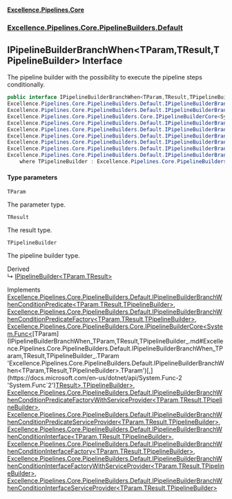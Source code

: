 #### [Excellence.Pipelines.Core](Excellence.Pipelines.md 'Excellence.Pipelines')
### [Excellence.Pipelines.Core.PipelineBuilders.Default](Excellence.Pipelines.md#Excellence.Pipelines.Core.PipelineBuilders.Default 'Excellence.Pipelines.Core.PipelineBuilders.Default')

## IPipelineBuilderBranchWhen<TParam,TResult,TPipelineBuilder> Interface

The pipeline builder with the possibility to execute the pipeline steps conditionally.

```csharp
public interface IPipelineBuilderBranchWhen<TParam,TResult,TPipelineBuilder> :
Excellence.Pipelines.Core.PipelineBuilders.Default.IPipelineBuilderBranchWhenConditionPredicate<TParam, TResult, TPipelineBuilder>,
Excellence.Pipelines.Core.PipelineBuilders.Default.IPipelineBuilderBranchWhenConditionPredicateFactory<TParam, TResult, TPipelineBuilder>,
Excellence.Pipelines.Core.PipelineBuilders.Core.IPipelineBuilderCore<System.Func<TParam, TResult>, TPipelineBuilder>,
Excellence.Pipelines.Core.PipelineBuilders.Default.IPipelineBuilderBranchWhenConditionPredicateFactoryWithServiceProvider<TParam, TResult, TPipelineBuilder>,
Excellence.Pipelines.Core.PipelineBuilders.Default.IPipelineBuilderBranchWhenConditionPredicateServiceProvider<TParam, TResult, TPipelineBuilder>,
Excellence.Pipelines.Core.PipelineBuilders.Default.IPipelineBuilderBranchWhenConditionInterface<TParam, TResult, TPipelineBuilder>,
Excellence.Pipelines.Core.PipelineBuilders.Default.IPipelineBuilderBranchWhenConditionInterfaceFactory<TParam, TResult, TPipelineBuilder>,
Excellence.Pipelines.Core.PipelineBuilders.Default.IPipelineBuilderBranchWhenConditionInterfaceFactoryWithServiceProvider<TParam, TResult, TPipelineBuilder>,
Excellence.Pipelines.Core.PipelineBuilders.Default.IPipelineBuilderBranchWhenConditionInterfaceServiceProvider<TParam, TResult, TPipelineBuilder>
    where TPipelineBuilder : Excellence.Pipelines.Core.PipelineBuilders.Default.IPipelineBuilderBranchWhen<TParam, TResult, TPipelineBuilder>
```
#### Type parameters

<a name='Excellence.Pipelines.Core.PipelineBuilders.Default.IPipelineBuilderBranchWhen_TParam,TResult,TPipelineBuilder_.TParam'></a>

`TParam`

The parameter type.

<a name='Excellence.Pipelines.Core.PipelineBuilders.Default.IPipelineBuilderBranchWhen_TParam,TResult,TPipelineBuilder_.TResult'></a>

`TResult`

The result type.

<a name='Excellence.Pipelines.Core.PipelineBuilders.Default.IPipelineBuilderBranchWhen_TParam,TResult,TPipelineBuilder_.TPipelineBuilder'></a>

`TPipelineBuilder`

The pipeline builder type.

Derived  
&#8627; [IPipelineBuilder&lt;TParam,TResult&gt;](IPipelineBuilder_TParam,TResult_.md 'Excellence.Pipelines.Core.PipelineBuilders.IPipelineBuilder<TParam,TResult>')

Implements [Excellence.Pipelines.Core.PipelineBuilders.Default.IPipelineBuilderBranchWhenConditionPredicate&lt;](IPipelineBuilderBranchWhenConditionPredicate_TParam,TResult,TPipelineBuilder_.md 'Excellence.Pipelines.Core.PipelineBuilders.Default.IPipelineBuilderBranchWhenConditionPredicate<TParam,TResult,TPipelineBuilder>')[TParam](IPipelineBuilderBranchWhen_TParam,TResult,TPipelineBuilder_.md#Excellence.Pipelines.Core.PipelineBuilders.Default.IPipelineBuilderBranchWhen_TParam,TResult,TPipelineBuilder_.TParam 'Excellence.Pipelines.Core.PipelineBuilders.Default.IPipelineBuilderBranchWhen<TParam,TResult,TPipelineBuilder>.TParam')[,](IPipelineBuilderBranchWhenConditionPredicate_TParam,TResult,TPipelineBuilder_.md 'Excellence.Pipelines.Core.PipelineBuilders.Default.IPipelineBuilderBranchWhenConditionPredicate<TParam,TResult,TPipelineBuilder>')[TResult](IPipelineBuilderBranchWhen_TParam,TResult,TPipelineBuilder_.md#Excellence.Pipelines.Core.PipelineBuilders.Default.IPipelineBuilderBranchWhen_TParam,TResult,TPipelineBuilder_.TResult 'Excellence.Pipelines.Core.PipelineBuilders.Default.IPipelineBuilderBranchWhen<TParam,TResult,TPipelineBuilder>.TResult')[,](IPipelineBuilderBranchWhenConditionPredicate_TParam,TResult,TPipelineBuilder_.md 'Excellence.Pipelines.Core.PipelineBuilders.Default.IPipelineBuilderBranchWhenConditionPredicate<TParam,TResult,TPipelineBuilder>')[TPipelineBuilder](IPipelineBuilderBranchWhen_TParam,TResult,TPipelineBuilder_.md#Excellence.Pipelines.Core.PipelineBuilders.Default.IPipelineBuilderBranchWhen_TParam,TResult,TPipelineBuilder_.TPipelineBuilder 'Excellence.Pipelines.Core.PipelineBuilders.Default.IPipelineBuilderBranchWhen<TParam,TResult,TPipelineBuilder>.TPipelineBuilder')[&gt;](IPipelineBuilderBranchWhenConditionPredicate_TParam,TResult,TPipelineBuilder_.md 'Excellence.Pipelines.Core.PipelineBuilders.Default.IPipelineBuilderBranchWhenConditionPredicate<TParam,TResult,TPipelineBuilder>'), [Excellence.Pipelines.Core.PipelineBuilders.Default.IPipelineBuilderBranchWhenConditionPredicateFactory&lt;](IPipelineBuilderBranchWhenConditionPredicateFactory_TParam,TResult,TPipelineBuilder_.md 'Excellence.Pipelines.Core.PipelineBuilders.Default.IPipelineBuilderBranchWhenConditionPredicateFactory<TParam,TResult,TPipelineBuilder>')[TParam](IPipelineBuilderBranchWhen_TParam,TResult,TPipelineBuilder_.md#Excellence.Pipelines.Core.PipelineBuilders.Default.IPipelineBuilderBranchWhen_TParam,TResult,TPipelineBuilder_.TParam 'Excellence.Pipelines.Core.PipelineBuilders.Default.IPipelineBuilderBranchWhen<TParam,TResult,TPipelineBuilder>.TParam')[,](IPipelineBuilderBranchWhenConditionPredicateFactory_TParam,TResult,TPipelineBuilder_.md 'Excellence.Pipelines.Core.PipelineBuilders.Default.IPipelineBuilderBranchWhenConditionPredicateFactory<TParam,TResult,TPipelineBuilder>')[TResult](IPipelineBuilderBranchWhen_TParam,TResult,TPipelineBuilder_.md#Excellence.Pipelines.Core.PipelineBuilders.Default.IPipelineBuilderBranchWhen_TParam,TResult,TPipelineBuilder_.TResult 'Excellence.Pipelines.Core.PipelineBuilders.Default.IPipelineBuilderBranchWhen<TParam,TResult,TPipelineBuilder>.TResult')[,](IPipelineBuilderBranchWhenConditionPredicateFactory_TParam,TResult,TPipelineBuilder_.md 'Excellence.Pipelines.Core.PipelineBuilders.Default.IPipelineBuilderBranchWhenConditionPredicateFactory<TParam,TResult,TPipelineBuilder>')[TPipelineBuilder](IPipelineBuilderBranchWhen_TParam,TResult,TPipelineBuilder_.md#Excellence.Pipelines.Core.PipelineBuilders.Default.IPipelineBuilderBranchWhen_TParam,TResult,TPipelineBuilder_.TPipelineBuilder 'Excellence.Pipelines.Core.PipelineBuilders.Default.IPipelineBuilderBranchWhen<TParam,TResult,TPipelineBuilder>.TPipelineBuilder')[&gt;](IPipelineBuilderBranchWhenConditionPredicateFactory_TParam,TResult,TPipelineBuilder_.md 'Excellence.Pipelines.Core.PipelineBuilders.Default.IPipelineBuilderBranchWhenConditionPredicateFactory<TParam,TResult,TPipelineBuilder>'), [Excellence.Pipelines.Core.PipelineBuilders.Core.IPipelineBuilderCore&lt;](IPipelineBuilderCore_TPipelineDelegate,TPipelineBuilder_.md 'Excellence.Pipelines.Core.PipelineBuilders.Core.IPipelineBuilderCore<TPipelineDelegate,TPipelineBuilder>')[System.Func&lt;](https://docs.microsoft.com/en-us/dotnet/api/System.Func-2 'System.Func`2')[TParam](IPipelineBuilderBranchWhen_TParam,TResult,TPipelineBuilder_.md#Excellence.Pipelines.Core.PipelineBuilders.Default.IPipelineBuilderBranchWhen_TParam,TResult,TPipelineBuilder_.TParam 'Excellence.Pipelines.Core.PipelineBuilders.Default.IPipelineBuilderBranchWhen<TParam,TResult,TPipelineBuilder>.TParam')[,](https://docs.microsoft.com/en-us/dotnet/api/System.Func-2 'System.Func`2')[TResult](IPipelineBuilderBranchWhen_TParam,TResult,TPipelineBuilder_.md#Excellence.Pipelines.Core.PipelineBuilders.Default.IPipelineBuilderBranchWhen_TParam,TResult,TPipelineBuilder_.TResult 'Excellence.Pipelines.Core.PipelineBuilders.Default.IPipelineBuilderBranchWhen<TParam,TResult,TPipelineBuilder>.TResult')[&gt;](https://docs.microsoft.com/en-us/dotnet/api/System.Func-2 'System.Func`2')[,](IPipelineBuilderCore_TPipelineDelegate,TPipelineBuilder_.md 'Excellence.Pipelines.Core.PipelineBuilders.Core.IPipelineBuilderCore<TPipelineDelegate,TPipelineBuilder>')[TPipelineBuilder](IPipelineBuilderBranchWhen_TParam,TResult,TPipelineBuilder_.md#Excellence.Pipelines.Core.PipelineBuilders.Default.IPipelineBuilderBranchWhen_TParam,TResult,TPipelineBuilder_.TPipelineBuilder 'Excellence.Pipelines.Core.PipelineBuilders.Default.IPipelineBuilderBranchWhen<TParam,TResult,TPipelineBuilder>.TPipelineBuilder')[&gt;](IPipelineBuilderCore_TPipelineDelegate,TPipelineBuilder_.md 'Excellence.Pipelines.Core.PipelineBuilders.Core.IPipelineBuilderCore<TPipelineDelegate,TPipelineBuilder>'), [Excellence.Pipelines.Core.PipelineBuilders.Default.IPipelineBuilderBranchWhenConditionPredicateFactoryWithServiceProvider&lt;](IPipelineBuilderBranchWhenConditionPredicateFactoryWithServiceProvider_TParam,TResult,TPipelineBuilder_.md 'Excellence.Pipelines.Core.PipelineBuilders.Default.IPipelineBuilderBranchWhenConditionPredicateFactoryWithServiceProvider<TParam,TResult,TPipelineBuilder>')[TParam](IPipelineBuilderBranchWhen_TParam,TResult,TPipelineBuilder_.md#Excellence.Pipelines.Core.PipelineBuilders.Default.IPipelineBuilderBranchWhen_TParam,TResult,TPipelineBuilder_.TParam 'Excellence.Pipelines.Core.PipelineBuilders.Default.IPipelineBuilderBranchWhen<TParam,TResult,TPipelineBuilder>.TParam')[,](IPipelineBuilderBranchWhenConditionPredicateFactoryWithServiceProvider_TParam,TResult,TPipelineBuilder_.md 'Excellence.Pipelines.Core.PipelineBuilders.Default.IPipelineBuilderBranchWhenConditionPredicateFactoryWithServiceProvider<TParam,TResult,TPipelineBuilder>')[TResult](IPipelineBuilderBranchWhen_TParam,TResult,TPipelineBuilder_.md#Excellence.Pipelines.Core.PipelineBuilders.Default.IPipelineBuilderBranchWhen_TParam,TResult,TPipelineBuilder_.TResult 'Excellence.Pipelines.Core.PipelineBuilders.Default.IPipelineBuilderBranchWhen<TParam,TResult,TPipelineBuilder>.TResult')[,](IPipelineBuilderBranchWhenConditionPredicateFactoryWithServiceProvider_TParam,TResult,TPipelineBuilder_.md 'Excellence.Pipelines.Core.PipelineBuilders.Default.IPipelineBuilderBranchWhenConditionPredicateFactoryWithServiceProvider<TParam,TResult,TPipelineBuilder>')[TPipelineBuilder](IPipelineBuilderBranchWhen_TParam,TResult,TPipelineBuilder_.md#Excellence.Pipelines.Core.PipelineBuilders.Default.IPipelineBuilderBranchWhen_TParam,TResult,TPipelineBuilder_.TPipelineBuilder 'Excellence.Pipelines.Core.PipelineBuilders.Default.IPipelineBuilderBranchWhen<TParam,TResult,TPipelineBuilder>.TPipelineBuilder')[&gt;](IPipelineBuilderBranchWhenConditionPredicateFactoryWithServiceProvider_TParam,TResult,TPipelineBuilder_.md 'Excellence.Pipelines.Core.PipelineBuilders.Default.IPipelineBuilderBranchWhenConditionPredicateFactoryWithServiceProvider<TParam,TResult,TPipelineBuilder>'), [Excellence.Pipelines.Core.PipelineBuilders.Default.IPipelineBuilderBranchWhenConditionPredicateServiceProvider&lt;](IPipelineBuilderBranchWhenConditionPredicateServiceProvider_TParam,TResult,TPipelineBuilder_.md 'Excellence.Pipelines.Core.PipelineBuilders.Default.IPipelineBuilderBranchWhenConditionPredicateServiceProvider<TParam,TResult,TPipelineBuilder>')[TParam](IPipelineBuilderBranchWhen_TParam,TResult,TPipelineBuilder_.md#Excellence.Pipelines.Core.PipelineBuilders.Default.IPipelineBuilderBranchWhen_TParam,TResult,TPipelineBuilder_.TParam 'Excellence.Pipelines.Core.PipelineBuilders.Default.IPipelineBuilderBranchWhen<TParam,TResult,TPipelineBuilder>.TParam')[,](IPipelineBuilderBranchWhenConditionPredicateServiceProvider_TParam,TResult,TPipelineBuilder_.md 'Excellence.Pipelines.Core.PipelineBuilders.Default.IPipelineBuilderBranchWhenConditionPredicateServiceProvider<TParam,TResult,TPipelineBuilder>')[TResult](IPipelineBuilderBranchWhen_TParam,TResult,TPipelineBuilder_.md#Excellence.Pipelines.Core.PipelineBuilders.Default.IPipelineBuilderBranchWhen_TParam,TResult,TPipelineBuilder_.TResult 'Excellence.Pipelines.Core.PipelineBuilders.Default.IPipelineBuilderBranchWhen<TParam,TResult,TPipelineBuilder>.TResult')[,](IPipelineBuilderBranchWhenConditionPredicateServiceProvider_TParam,TResult,TPipelineBuilder_.md 'Excellence.Pipelines.Core.PipelineBuilders.Default.IPipelineBuilderBranchWhenConditionPredicateServiceProvider<TParam,TResult,TPipelineBuilder>')[TPipelineBuilder](IPipelineBuilderBranchWhen_TParam,TResult,TPipelineBuilder_.md#Excellence.Pipelines.Core.PipelineBuilders.Default.IPipelineBuilderBranchWhen_TParam,TResult,TPipelineBuilder_.TPipelineBuilder 'Excellence.Pipelines.Core.PipelineBuilders.Default.IPipelineBuilderBranchWhen<TParam,TResult,TPipelineBuilder>.TPipelineBuilder')[&gt;](IPipelineBuilderBranchWhenConditionPredicateServiceProvider_TParam,TResult,TPipelineBuilder_.md 'Excellence.Pipelines.Core.PipelineBuilders.Default.IPipelineBuilderBranchWhenConditionPredicateServiceProvider<TParam,TResult,TPipelineBuilder>'), [Excellence.Pipelines.Core.PipelineBuilders.Default.IPipelineBuilderBranchWhenConditionInterface&lt;](IPipelineBuilderBranchWhenConditionInterface_TParam,TResult,TPipelineBuilder_.md 'Excellence.Pipelines.Core.PipelineBuilders.Default.IPipelineBuilderBranchWhenConditionInterface<TParam,TResult,TPipelineBuilder>')[TParam](IPipelineBuilderBranchWhen_TParam,TResult,TPipelineBuilder_.md#Excellence.Pipelines.Core.PipelineBuilders.Default.IPipelineBuilderBranchWhen_TParam,TResult,TPipelineBuilder_.TParam 'Excellence.Pipelines.Core.PipelineBuilders.Default.IPipelineBuilderBranchWhen<TParam,TResult,TPipelineBuilder>.TParam')[,](IPipelineBuilderBranchWhenConditionInterface_TParam,TResult,TPipelineBuilder_.md 'Excellence.Pipelines.Core.PipelineBuilders.Default.IPipelineBuilderBranchWhenConditionInterface<TParam,TResult,TPipelineBuilder>')[TResult](IPipelineBuilderBranchWhen_TParam,TResult,TPipelineBuilder_.md#Excellence.Pipelines.Core.PipelineBuilders.Default.IPipelineBuilderBranchWhen_TParam,TResult,TPipelineBuilder_.TResult 'Excellence.Pipelines.Core.PipelineBuilders.Default.IPipelineBuilderBranchWhen<TParam,TResult,TPipelineBuilder>.TResult')[,](IPipelineBuilderBranchWhenConditionInterface_TParam,TResult,TPipelineBuilder_.md 'Excellence.Pipelines.Core.PipelineBuilders.Default.IPipelineBuilderBranchWhenConditionInterface<TParam,TResult,TPipelineBuilder>')[TPipelineBuilder](IPipelineBuilderBranchWhen_TParam,TResult,TPipelineBuilder_.md#Excellence.Pipelines.Core.PipelineBuilders.Default.IPipelineBuilderBranchWhen_TParam,TResult,TPipelineBuilder_.TPipelineBuilder 'Excellence.Pipelines.Core.PipelineBuilders.Default.IPipelineBuilderBranchWhen<TParam,TResult,TPipelineBuilder>.TPipelineBuilder')[&gt;](IPipelineBuilderBranchWhenConditionInterface_TParam,TResult,TPipelineBuilder_.md 'Excellence.Pipelines.Core.PipelineBuilders.Default.IPipelineBuilderBranchWhenConditionInterface<TParam,TResult,TPipelineBuilder>'), [Excellence.Pipelines.Core.PipelineBuilders.Default.IPipelineBuilderBranchWhenConditionInterfaceFactory&lt;](IPipelineBuilderBranchWhenConditionInterfaceFactory_TParam,TResult,TPipelineBuilder_.md 'Excellence.Pipelines.Core.PipelineBuilders.Default.IPipelineBuilderBranchWhenConditionInterfaceFactory<TParam,TResult,TPipelineBuilder>')[TParam](IPipelineBuilderBranchWhen_TParam,TResult,TPipelineBuilder_.md#Excellence.Pipelines.Core.PipelineBuilders.Default.IPipelineBuilderBranchWhen_TParam,TResult,TPipelineBuilder_.TParam 'Excellence.Pipelines.Core.PipelineBuilders.Default.IPipelineBuilderBranchWhen<TParam,TResult,TPipelineBuilder>.TParam')[,](IPipelineBuilderBranchWhenConditionInterfaceFactory_TParam,TResult,TPipelineBuilder_.md 'Excellence.Pipelines.Core.PipelineBuilders.Default.IPipelineBuilderBranchWhenConditionInterfaceFactory<TParam,TResult,TPipelineBuilder>')[TResult](IPipelineBuilderBranchWhen_TParam,TResult,TPipelineBuilder_.md#Excellence.Pipelines.Core.PipelineBuilders.Default.IPipelineBuilderBranchWhen_TParam,TResult,TPipelineBuilder_.TResult 'Excellence.Pipelines.Core.PipelineBuilders.Default.IPipelineBuilderBranchWhen<TParam,TResult,TPipelineBuilder>.TResult')[,](IPipelineBuilderBranchWhenConditionInterfaceFactory_TParam,TResult,TPipelineBuilder_.md 'Excellence.Pipelines.Core.PipelineBuilders.Default.IPipelineBuilderBranchWhenConditionInterfaceFactory<TParam,TResult,TPipelineBuilder>')[TPipelineBuilder](IPipelineBuilderBranchWhen_TParam,TResult,TPipelineBuilder_.md#Excellence.Pipelines.Core.PipelineBuilders.Default.IPipelineBuilderBranchWhen_TParam,TResult,TPipelineBuilder_.TPipelineBuilder 'Excellence.Pipelines.Core.PipelineBuilders.Default.IPipelineBuilderBranchWhen<TParam,TResult,TPipelineBuilder>.TPipelineBuilder')[&gt;](IPipelineBuilderBranchWhenConditionInterfaceFactory_TParam,TResult,TPipelineBuilder_.md 'Excellence.Pipelines.Core.PipelineBuilders.Default.IPipelineBuilderBranchWhenConditionInterfaceFactory<TParam,TResult,TPipelineBuilder>'), [Excellence.Pipelines.Core.PipelineBuilders.Default.IPipelineBuilderBranchWhenConditionInterfaceFactoryWithServiceProvider&lt;](IPipelineBuilderBranchWhenConditionInterfaceFactoryWithServiceProvider_TParam,TResult,TPipelineBuilder_.md 'Excellence.Pipelines.Core.PipelineBuilders.Default.IPipelineBuilderBranchWhenConditionInterfaceFactoryWithServiceProvider<TParam,TResult,TPipelineBuilder>')[TParam](IPipelineBuilderBranchWhen_TParam,TResult,TPipelineBuilder_.md#Excellence.Pipelines.Core.PipelineBuilders.Default.IPipelineBuilderBranchWhen_TParam,TResult,TPipelineBuilder_.TParam 'Excellence.Pipelines.Core.PipelineBuilders.Default.IPipelineBuilderBranchWhen<TParam,TResult,TPipelineBuilder>.TParam')[,](IPipelineBuilderBranchWhenConditionInterfaceFactoryWithServiceProvider_TParam,TResult,TPipelineBuilder_.md 'Excellence.Pipelines.Core.PipelineBuilders.Default.IPipelineBuilderBranchWhenConditionInterfaceFactoryWithServiceProvider<TParam,TResult,TPipelineBuilder>')[TResult](IPipelineBuilderBranchWhen_TParam,TResult,TPipelineBuilder_.md#Excellence.Pipelines.Core.PipelineBuilders.Default.IPipelineBuilderBranchWhen_TParam,TResult,TPipelineBuilder_.TResult 'Excellence.Pipelines.Core.PipelineBuilders.Default.IPipelineBuilderBranchWhen<TParam,TResult,TPipelineBuilder>.TResult')[,](IPipelineBuilderBranchWhenConditionInterfaceFactoryWithServiceProvider_TParam,TResult,TPipelineBuilder_.md 'Excellence.Pipelines.Core.PipelineBuilders.Default.IPipelineBuilderBranchWhenConditionInterfaceFactoryWithServiceProvider<TParam,TResult,TPipelineBuilder>')[TPipelineBuilder](IPipelineBuilderBranchWhen_TParam,TResult,TPipelineBuilder_.md#Excellence.Pipelines.Core.PipelineBuilders.Default.IPipelineBuilderBranchWhen_TParam,TResult,TPipelineBuilder_.TPipelineBuilder 'Excellence.Pipelines.Core.PipelineBuilders.Default.IPipelineBuilderBranchWhen<TParam,TResult,TPipelineBuilder>.TPipelineBuilder')[&gt;](IPipelineBuilderBranchWhenConditionInterfaceFactoryWithServiceProvider_TParam,TResult,TPipelineBuilder_.md 'Excellence.Pipelines.Core.PipelineBuilders.Default.IPipelineBuilderBranchWhenConditionInterfaceFactoryWithServiceProvider<TParam,TResult,TPipelineBuilder>'), [Excellence.Pipelines.Core.PipelineBuilders.Default.IPipelineBuilderBranchWhenConditionInterfaceServiceProvider&lt;](IPipelineBuilderBranchWhenConditionInterfaceServiceProvider_TParam,TResult,TPipelineBuilder_.md 'Excellence.Pipelines.Core.PipelineBuilders.Default.IPipelineBuilderBranchWhenConditionInterfaceServiceProvider<TParam,TResult,TPipelineBuilder>')[TParam](IPipelineBuilderBranchWhen_TParam,TResult,TPipelineBuilder_.md#Excellence.Pipelines.Core.PipelineBuilders.Default.IPipelineBuilderBranchWhen_TParam,TResult,TPipelineBuilder_.TParam 'Excellence.Pipelines.Core.PipelineBuilders.Default.IPipelineBuilderBranchWhen<TParam,TResult,TPipelineBuilder>.TParam')[,](IPipelineBuilderBranchWhenConditionInterfaceServiceProvider_TParam,TResult,TPipelineBuilder_.md 'Excellence.Pipelines.Core.PipelineBuilders.Default.IPipelineBuilderBranchWhenConditionInterfaceServiceProvider<TParam,TResult,TPipelineBuilder>')[TResult](IPipelineBuilderBranchWhen_TParam,TResult,TPipelineBuilder_.md#Excellence.Pipelines.Core.PipelineBuilders.Default.IPipelineBuilderBranchWhen_TParam,TResult,TPipelineBuilder_.TResult 'Excellence.Pipelines.Core.PipelineBuilders.Default.IPipelineBuilderBranchWhen<TParam,TResult,TPipelineBuilder>.TResult')[,](IPipelineBuilderBranchWhenConditionInterfaceServiceProvider_TParam,TResult,TPipelineBuilder_.md 'Excellence.Pipelines.Core.PipelineBuilders.Default.IPipelineBuilderBranchWhenConditionInterfaceServiceProvider<TParam,TResult,TPipelineBuilder>')[TPipelineBuilder](IPipelineBuilderBranchWhen_TParam,TResult,TPipelineBuilder_.md#Excellence.Pipelines.Core.PipelineBuilders.Default.IPipelineBuilderBranchWhen_TParam,TResult,TPipelineBuilder_.TPipelineBuilder 'Excellence.Pipelines.Core.PipelineBuilders.Default.IPipelineBuilderBranchWhen<TParam,TResult,TPipelineBuilder>.TPipelineBuilder')[&gt;](IPipelineBuilderBranchWhenConditionInterfaceServiceProvider_TParam,TResult,TPipelineBuilder_.md 'Excellence.Pipelines.Core.PipelineBuilders.Default.IPipelineBuilderBranchWhenConditionInterfaceServiceProvider<TParam,TResult,TPipelineBuilder>')